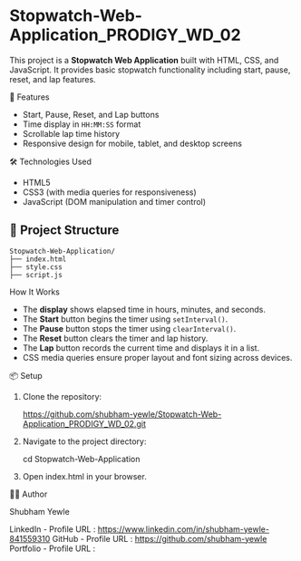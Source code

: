 # Stopwatch-Web-Application_PRODIGY_WD_02

This project is a **Stopwatch Web Application** built with HTML, CSS, and JavaScript. It provides basic stopwatch functionality including start, pause, reset, and lap features.

🚀 Features

* Start, Pause, Reset, and Lap buttons
* Time display in `HH:MM:SS` format
* Scrollable lap time history
* Responsive design for mobile, tablet, and desktop screens

🛠️ Technologies Used

* HTML5
* CSS3 (with media queries for responsiveness)
* JavaScript (DOM manipulation and timer control)

## 📁 Project Structure

```
Stopwatch-Web-Application/
├── index.html
├── style.css
├── script.js
```

How It Works

* The **display** shows elapsed time in hours, minutes, and seconds.
* The **Start** button begins the timer using `setInterval()`.
* The **Pause** button stops the timer using `clearInterval()`.
* The **Reset** button clears the timer and lap history.
* The **Lap** button records the current time and displays it in a list.
* CSS media queries ensure proper layout and font sizing across devices.

📦 Setup

1. Clone the repository:
   
   https://github.com/shubham-yewle/Stopwatch-Web-Application_PRODIGY_WD_02.git

3. Navigate to the project directory:

   cd Stopwatch-Web-Application

4. Open index.html in your browser.

👨‍💻 Author

Shubham Yewle

LinkedIn - Profile URL : https://www.linkedin.com/in/shubham-yewle-841559310
GitHub - Profile URL : https://github.com/shubham-yewle
Portfolio - Profile URL :
